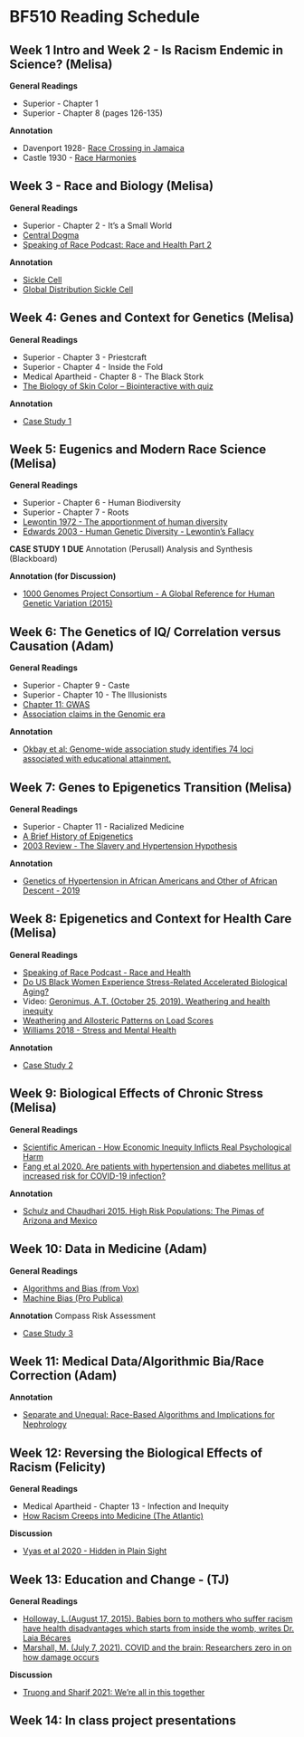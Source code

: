 # BF510 Reading Schedule

## Week 1 Intro and Week 2 - Is Racism Endemic in Science? (Melisa)

**General Readings**
* Superior - Chapter 1
* Superior - Chapter 8 (pages 126-135)

**Annotation**
* Davenport 1928- [Race Crossing in Jamaica](https://www-jstor-org.ezproxy.bu.edu/stable/7978?sid=primo?sid=primo)
* Castle 1930 - [Race Harmonies](https://www-science-org.ezproxy.bu.edu/doi/10.1126/science.71.1850.603)

## Week 3 - Race and Biology (Melisa)

**General Readings**

* Superior - Chapter 2 - It’s a Small World
* [Central Dogma](https://onlinelibrary.wiley.com/doi/pdf/10.1038/npg.els.0000812)
* [Speaking of Race Podcast: Race and Health Part 2](https://soundcloud.com/user-88955638/race-and-health-part-2)

**Annotation**

* [Sickle Cell](https://www.nejm.org/doi/full/10.1056/NEJMp2022125)
* [Global Distribution Sickle Cell](https://www.ncbi.nlm.nih.gov/pmc/articles/PMC3060623/)

## Week 4: Genes and Context for Genetics (Melisa)

**General Readings**

* Superior - Chapter 3 - Priestcraft
* Superior - Chapter 4 - Inside the Fold
* Medical Apartheid - Chapter 8 - The Black Stork
* [The Biology of Skin Color – Biointeractive with quiz](http://media.hhmi.org/biointeractive/interactivevideo/skincolorquiz/)

**Annotation**

* [Case Study 1](https://docs.google.com/document/d/1pXKhi2cxX4dFaqmFyshDhL6luiXU4eVIQzw102IgBvk/edit?usp=sharing)

## Week 5: Eugenics and Modern Race Science (Melisa)

**General Readings**

* Superior - Chapter 6 - Human Biodiversity
* Superior - Chapter 7 - Roots
* [Lewontin 1972  - The apportionment of human diversity](https://link.springer.com/chapter/10.1007/978-1-4684-9063-3_14)
* [Edwards 2003 - Human Genetic Diversity -  Lewontin’s Fallacy](https://onlinelibrary-wiley-com.ezproxy.bu.edu/share/WTSC5RRUZH9UYJ9BFIRB?target=10.1002/bies.10315)

**CASE STUDY 1 DUE**
Annotation (Perusall)
Analysis and Synthesis (Blackboard)

**Annotation (for Discussion)**

* [1000 Genomes Project Consortium - A Global Reference for Human Genetic Variation (2015)](https://www.nature.com/articles/nature15393)

## Week 6: The Genetics of IQ/ Correlation versus Causation (Adam)

**General Readings**

* Superior - Chapter 9 - Caste
* Superior - Chapter 10 - The Illusionists
* [Chapter 11: GWAS](https://journals.plos.org/ploscompbiol/article?id=10.1371/journal.pcbi.1002822)
* [Association claims in the Genomic era](https://pubmed.ncbi.nlm.nih.gov/24705293/)

**Annotation**

* [Okbay et al: Genome-wide association study identifies 74 loci associated with educational attainment.](https://pubmed.ncbi.nlm.nih.gov/27225129/)

## Week 7: Genes to Epigenetics Transition (Melisa)

**General Readings**

* Superior - Chapter 11 - Racialized Medicine
* [A Brief History of Epigenetics](https://pubmed.ncbi.nlm.nih.gov/24384572/)
* [2003 Review - The Slavery and Hypertension Hypothesis](https://www.jstor.org/stable/pdf/3703292.pdf?refreqid=excelsior%3A35f6408fad8157ab407fe8ee568f78ea)

**Annotation**

* [Genetics of Hypertension in African Americans and Other of African Descent - 2019](https://www.ncbi.nlm.nih.gov/labs/pmc/articles/PMC6429313/)


## Week 8: Epigenetics and Context for Health Care (Melisa)

**General Readings**

* [Speaking of Race Podcast - Race and Health](http://speakingofrace.ua.edu/podcast/race-and-health-part-3)
* [Do US Black Women Experience Stress-Related Accelerated Biological Aging?](https://www.ncbi.nlm.nih.gov/labs/pmc/articles/PMC2861506/)
* Video: [Geronimus, A.T. (October 25, 2019). Weathering and health inequity](https://www.youtube.com/watch?v=J_NmO9Sv7nE)
* [Weathering and Allosteric Patterns on Load Scores](https://www.ncbi.nlm.nih.gov/pmc/articles/PMC1470581/)
* [Williams 2018 - Stress and Mental Health](https://www.ncbi.nlm.nih.gov/labs/pmc/articles/PMC6532404/pdf/nihms-1012456.pdf)

**Annotation**

* [Case Study 2](https://docs.google.com/document/d/1lnL_VxKPsQPPU_C8F19StyaB9x91qMfA0wGVgba_z7g/edit)

## Week 9: Biological Effects of Chronic Stress (Melisa)

**General Readings**
* [Scientific American - How Economic Inequity Inflicts Real Psychological Harm](https://www.scientificamerican.com/article/how-economic-inequality-inflicts-real-biological-harm/#reading-list)
* [Fang et al 2020.  Are patients with hypertension and diabetes mellitus at increased risk for COVID-19 infection?]( https://www.ncbi.nlm.nih.gov/labs/pmc/articles/PMC6532404/pdf/nihms-1012456.pdf)

**Annotation**

* [Schulz and Chaudhari 2015.  High Risk Populations: The Pimas of Arizona and Mexico](https://www.ncbi.nlm.nih.gov/labs/pmc/articles/PMC4418458/)

## Week 10: Data in Medicine (Adam)

**General Readings**

* [Algorithms and Bias (from Vox)](https://www.vox.com/recode/2020/2/18/21121286/algorithms-bias-discrimination-facial-recognition-transparency)
* [Machine Bias (Pro Publica)](https://www.propublica.org/article/machine-bias-risk-assessments-in-criminal-sentencing)

**Annotation**
Compass Risk Assessment
* [Case Study 3](https://docs.google.com/document/d/1eJ4ab3P-ypcrlNZ_PT1saV7aAbPS95yr8PCShLGxmIs/edit)

## Week 11: Medical Data/Algorithmic Bia/Race Correction (Adam)

**Annotation**
* [Separate and Unequal: Race-Based Algorithms and Implications for Nephrology](https://pubmed.ncbi.nlm.nih.gov/33510038/)

## Week 12: Reversing the Biological Effects of Racism (Felicity) 

**General Readings**

* Medical Apartheid - Chapter 13 - Infection and Inequity
* [How Racism Creeps into Medicine (The Atlantic)](https://www.theatlantic.com/health/archive/2014/08/how-racism-creeps-into-medicine/378618/)

**Discussion**

* [Vyas et al 2020 - Hidden in Plain Sight](https://www.nejm.org/doi/pdf/10.1056/NEJMms2004740?articleTools=true)



## Week 13: Education and Change - (TJ)

**General Readings**

* [Holloway, L.(August 17, 2015). Babies born to mothers who suffer racism have health disadvantages which starts from inside the womb, writes Dr. Laia Bécares](https://www.runnymedetrust.org/blog/the-link-between-racism-and-childrens-poor-health)
* [Marshall, M.  (July 7, 2021). COVID and the brain: Researchers zero in on how damage occurs](https://www.nature.com/articles/d41586-021-01693-6)

**Discussion**

* [Truong and Sharif 2021: We’re all in this together](https://link.springer.com/article/10.1007/s11673-020-10069-w)





## Week 14: In class project presentations

